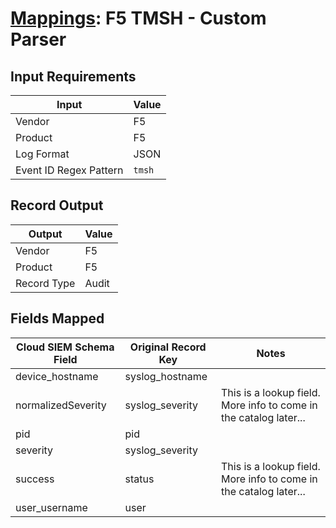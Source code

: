# [Mappings](README.md): F5 TMSH - Custom Parser

## Input Requirements

|Input|Value|
|-----|-----|
|Vendor|F5|
|Product|F5|
|Log Format|JSON|
|Event ID Regex Pattern|`tmsh`|

## Record Output

|Output|Value|
|------|-----|
|Vendor|F5|
|Product|F5|
|Record Type|Audit|

## Fields Mapped

|Cloud SIEM Schema Field|Original Record Key|Notes|
|-----------------------|-------------------|-----|
|device_hostname|syslog_hostname||
|normalizedSeverity|syslog_severity|This is a lookup field. More info to come in the catalog later...|
|pid|pid||
|severity|syslog_severity||
|success|status|This is a lookup field. More info to come in the catalog later...|
|user_username|user||

